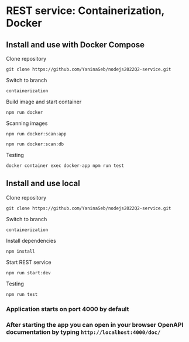 # REST service: Containerization, Docker

## Install and use with Docker Compose

Clone  repository

```
git clone https://github.com/YaninaSeb/nodejs2022Q2-service.git
```

Switch to  branch 

```
containerization
```

Build image and start container

```
npm run docker
```


Scanning images

```
npm run docker:scan:app
```
```
npm run docker:scan:db
```


Testing

```
docker container exec docker-app npm run test
```


## Install and use local

Clone  repository

```
git clone https://github.com/YaninaSeb/nodejs2022Q2-service.git
```

Switch to  branch 

```
containerization
```

Install dependencies

```
npm install
```

Start REST service

```
npm run start:dev
```

Testing

```
npm run test
```


### Application starts on port 4000 by default   


### After starting the app you can open in your browser OpenAPI documentation by typing ```http://localhost:4000/doc/```

